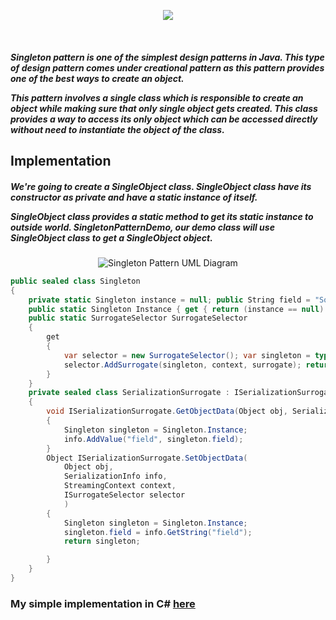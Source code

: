 <p align="center"><img src="https://javainsider.files.wordpress.com/2012/10/java-singleton-design-pattern.jpg"></p>
<br>

<h5>Singleton pattern is one of the simplest design patterns in Java. This type of design pattern comes under creational pattern as this pattern provides one of the best ways to create an object.

This pattern involves a single class which is responsible to create an object while making sure that only single object gets created. This class provides a way to access its only object which can be accessed directly without need to instantiate the object of the class.</h5>

<h2>Implementation</h2>

<h5>We're going to create a SingleObject class. SingleObject class have its constructor as private and have a static instance of itself.

SingleObject class provides a static method to get its static instance to outside world. SingletonPatternDemo, our demo class will use SingleObject class to get a SingleObject object.</h5>

<p align="center"><img src="https://www.tutorialspoint.com/design_pattern/images/singleton_pattern_uml_diagram.jpg" alt="Singleton Pattern UML Diagram"></p>

```C# 
public sealed class Singleton
{
    private static Singleton instance = null; public String field = "Some value";
    public static Singleton Instance { get { return (instance == null) ? instance = new Singleton() : instance; } }
    public static SurrogateSelector SurrogateSelector
    {
        get
        {
            var selector = new SurrogateSelector(); var singleton = typeof(Singleton); var context = new StreamingContext(StreamingContextStates.All); var surrogate = new SerializationSurrogate();
            selector.AddSurrogate(singleton, context, surrogate); return selector;
        }
    }
    private sealed class SerializationSurrogate : ISerializationSurrogate
    {
        void ISerializationSurrogate.GetObjectData(Object obj, SerializationInfo info, StreamingContext context)
        {
            Singleton singleton = Singleton.Instance;
            info.AddValue("field", singleton.field);
        }
        Object ISerializationSurrogate.SetObjectData(
            Object obj, 
            SerializationInfo info, 
            StreamingContext context, 
            ISurrogateSelector selector
            )
        {
            Singleton singleton = Singleton.Instance;
            singleton.field = info.GetString("field");
            return singleton;

        }
    }
}
```
<h3>My simple implementation in C# <a href="https://github.com/VanHakobyan/DesignPatterns/tree/master/Singleton/SimpleSingleton" >here</a>
</h3>
